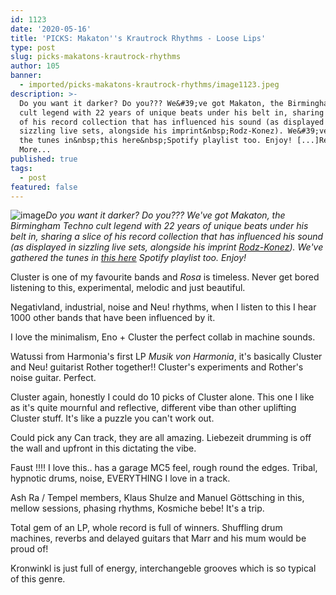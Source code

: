 ```yaml
---
id: 1123
date: '2020-05-16'
title: 'PICKS: Makaton''s Krautrock Rhythms - Loose Lips'
type: post
slug: picks-makatons-krautrock-rhythms
author: 105
banner:
  - imported/picks-makatons-krautrock-rhythms/image1123.jpeg
description: >-
  Do you want it darker? Do you??? We&#39;ve got Makaton, the Birmingham Techno
  cult legend with 22 years of unique beats under his belt in, sharing a slice
  of his record collection that has influenced his sound (as displayed in
  sizzling live sets, alongside his imprint&nbsp;Rodz-Konez). We&#39;ve gathered
  the tunes in&nbsp;this here&nbsp;Spotify playlist too. Enjoy! [...]Read
  More...
published: true
tags:
  - post
featured: false
---
```

![image](../imported/picks-makatons-krautrock-rhythms/image1123.jpeg)_Do you want it darker? Do you??? We've got Makaton, the Birmingham Techno cult legend with 22 years of unique beats under his belt in, sharing a slice of his record collection that has influenced his sound (as displayed in sizzling live sets, alongside his imprint_ [_Rodz-Konez_](https://poison.rodz-konez.co.uk/)_). We've gathered the tunes in_ [_this here_](https://open.spotify.com/playlist/1UtmPhteO1MI3DiDek9u5N?si=3wLs6aB_QEKn1zEiUnwMAA) _Spotify playlist too. Enjoy!_

Cluster is one of my favourite bands and _Rosa_ is timeless. Never get bored listening to this, experimental, melodic and just beautiful.

Negativland, industrial, noise and Neu! rhythms, when I listen to this I hear 1000 other bands that have been influenced by it. 

I love the minimalism, Eno + Cluster the perfect collab in machine sounds.

Watussi from Harmonia's first LP _Musik von Harmonia_, it's basically Cluster and Neu! guitarist Rother together!! Cluster's experiments and Rother's noise guitar. Perfect.

Cluster again, honestly I could do 10 picks of Cluster alone. This one I like as it's quite mournful and reflective, different vibe than other uplifting Cluster stuff. It's like a puzzle you can't work out.

Could pick any Can track, they are all amazing. Liebezeit drumming is off the wall and upfront in this dictating the vibe.

Faust !!!! I love this.. has a garage MC5 feel, rough round the edges. Tribal, hypnotic drums, noise, EVERYTHING I love in a track.

Ash Ra / Tempel members, Klaus Shulze and Manuel Göttsching in this, mellow sessions, phasing rhythms, Kosmiche bebe! It's a trip.

Total gem of an LP, whole record is full of winners. Shuffling drum machines, reverbs and delayed guitars that Marr and his mum would be proud of!

Kronwinkl is just full of energy, interchangeble grooves which is so typical of this genre.